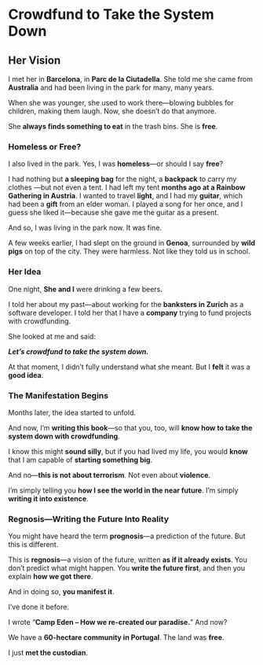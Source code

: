 # Crowdfund to Take the System Down

## Her Vision

I met her in **Barcelona**, in **Parc de la Ciutadella**.
She told me she came from **Australia** and had been living in the park for many, many years.

When she was younger, she used to work there—blowing bubbles for children, making them laugh.
Now, she doesn’t do that anymore.

She **always finds something to eat** in the trash bins.
She is **free**.

### Homeless or Free?

I also lived in the park.
Yes, I was **homeless**—or should I say **free**?

I had nothing but **a sleeping bag** for the night, a **backpack** to carry my clothes —but not even a tent.
I had left my tent **months ago at a Rainbow Gathering in Austria**.
I wanted to travel **light**, and I had my **guitar**, which had been a **gift** from an elder woman.
I played a song for her once, and I guess she liked it—because she gave me the guitar as a present.

And so, I was living in the park now.
It was fine.

A few weeks earlier, I had slept on the ground in **Genoa**, surrounded by **wild pigs** on top of the city.
They were harmless.
Not like they told us in school.

### Her Idea

One night, **She and I** were drinking a few beers.

I told her about my past—about working for the **banksters in Zurich** as a software developer.
I told her that I have a **company** trying to fund projects with crowdfunding.

She looked at me and said:

***Let’s crowdfund to take the system down.***

At that moment, I didn’t fully understand what she meant.
But I **felt** it was a **good idea**.

### The Manifestation Begins

Months later, the idea started to unfold.

And now, I’m **writing this book**—so that you, too, will **know how to take the system down with crowdfunding**.

I know this might **sound silly**, but if you had lived my life, you would **know** that I am capable of **starting something big**.

And no—**this is not about terrorism**.
Not even about **violence**.

I’m simply telling you **how I see the world in the near future**.
I’m simply **writing it into existence**.

### Regnosis—Writing the Future Into Reality

You might have heard the term **prognosis**—a prediction of the future.
But this is different.

This is **regnosis**—a vision of the future, written **as if it already exists**.
You don’t predict what might happen.
You **write the future first**, and then you explain **how we got there**.

And in doing so, **you manifest it**.

I’ve done it before.

I wrote “**Camp Eden – How we re-created our paradise.**”
And now?

We have a **60-hectare community in Portugal**.
The land was **free**.

I just **met the custodian**.